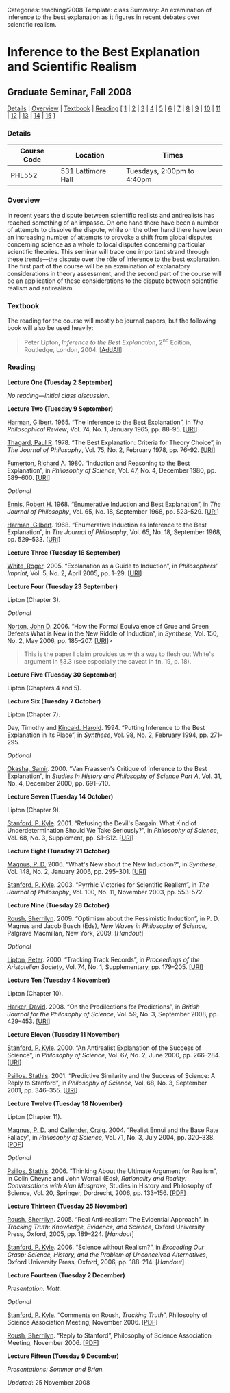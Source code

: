 Categories: teaching/2008
Template: class
Summary: An examination of inference to the best explanation as it figures in recent debates over scientific realism.

# Inference to the Best Explanation and Scientific Realism

## Graduate Seminar, Fall 2008

<p><a href="#details">Details</a> | <a href="#overview">Overview</a> | <a href ="#textbook">Textbook</a> | <a href ="#reading">Reading</a> [ <a href="#l1">1</a> | <a href="#l2">2</a> | <a href="#l3">3</a> | <a href="#l4">4</a> | <a href="#l5">5</a> | <a href="#l6">6</a> | <a href="#l7">7</a> | <a href="#l8">8</a> | <a href="#l9">9</a> | <a href="#l10">10</a>  | <a href="#l11">11</a>  | <a href="#l12">12</a> | <a href="#l13">13</a> | <a href="#l14">14</a> | <a href="#l15">15</a> ]</p>

<a name="details"> </a>
<h3>Details</h3>
<table class="names">
<thead>
<tr><th>Course Code</th><th>Location</th><th> Times</th></tr>
</thead>
<tbody>
<tr><td>PHL552</td><td>531 Lattimore Hall</td><td>Tuesdays, 2:00pm to 4:40pm</td></tr>
</tbody>
</table>

<a name="overview"> </a>
<h3>Overview</h3>
<p>In recent years the dispute between scientific realists and antirealists has reached something of an impasse.  On one hand there have been a number of attempts to dissolve the dispute, while on the other hand there have been an increasing number of attempts to provoke a shift from global disputes concerning science as a whole to local disputes concerning particular scientific theories.  This seminar will trace one important strand through these trends&mdash;the dispute over the r&ocirc;le of inference to the best explanation.  The first part of the course will be an examination of explanatory considerations in theory assessment, and the second part of the course will be an application of these considerations to the dispute between scientific  realism and antirealism.</p>

<h3>Textbook</h3>
<p>The reading for the course will mostly be journal papers, but the following book will also be used heavily:</p>

<blockquote class="note">Peter Lipton, <em>Inference to the Best Explanation</em>, 2<sup>nd</sup> Edition, Routledge, London, 2004. <span class="small">[<a href="http://www.addall.com/New/submitNew.cgi?query=+0415-24203-7&amp;type=ISBN&amp;location=10000&amp;state=NY&amp;dispCurr=USD">AddAll</a>]</span></blockquote>

<a name="reading"> </a>
<h3>Reading</h3>

<a name="l1"> </a>
<p><strong>Lecture One (Tuesday 2 September)</strong></p>

<p><em>No reading&mdash;initial class discussion.</em></p>

<a name="l2"> </a>
<p><strong>Lecture Two (Tuesday 9 September)</strong></p>

<p><a href="http://www.princeton.edu/~harman/">Harman, Gilbert</a>. 1965. &ldquo;The Inference to the Best Explanation&rdquo;, in <em>The Philosophical Review</em>, Vol. 74, No. 1, January 1965, pp. 88&ndash;95. [<a href="http://www.jstor.org/pss/2183532">URI</a>]</p>

<p><a href="http://cogsci.uwaterloo.ca/Biographies/pault.html">Thagard, Paul R</a>. 1978. &ldquo;The Best Explanation: Criteria for Theory Choice&rdquo;, in <em>The Journal of Philosophy</em>, Vol. 75, No. 2, February 1978, pp. 76&ndash;92. [<a href="http://www.jstor.org/pss/2025686">URI</a>]</p>

<p><a href="http://www.uiowa.edu/~phil/fumertoncv.shtml">Fumerton, Richard A</a>. 1980. &ldquo;Induction and Reasoning to the Best Explanation&rdquo;, in 
<em>Philosophy of Science</em>, Vol. 47, No. 4, December 1980, pp. 589&ndash;600. [<a href="http://www.jstor.org/pss/187316">URI</a>]</p> 

<p><em>Optional</em></p>

<p><a href="http://faculty.ed.uiuc.edu/rhennis/">Ennis, Robert H</a>. 1968. &ldquo;Enumerative Induction and Best Explanation&rdquo;, in <em>The Journal of Philosophy</em>, Vol. 65, No. 18, September 1968, pp. 523&ndash;529. [<a href="http://www.jstor.org/pss/2024114">URI</a>]</p>

<p><a href="http://www.princeton.edu/~harman/">Harman, Gilbert</a>. 1968. &ldquo;Enumerative Induction as Inference to the Best Explanation&rdquo;, in <em>The Journal of Philosophy</em>, Vol. 65, No. 18, September 1968, pp. 529&ndash;533. [<a href="http://www.jstor.org/pss/2024115">URI</a>]</p>

<a name="l3"> </a>
<p><strong>Lecture Three (Tuesday 16 September)</strong></p>

<p><a href="http://mit.edu/philos/www/white.html">White, Roger</a>. 2005. &ldquo;Explanation as a Guide to Induction&rdquo;, in <em>Philosophers' Imprint</em>, Vol. 5, No. 2, April 2005, pp. 1&ndash;29. [<a href="http://www.philosophersimprint.org/005002/">URI</a>]</p>

<a name="l4"> </a>
<p><strong>Lecture Four (Tuesday 23 September)</strong></p>

<p>Lipton (Chapter 3).</p>

<p><em>Optional</em></p>

<p><a href="http://www.pitt.edu/~jdnorton/jdnorton.html">Norton, John D</a>. 2006. &ldquo;How the Formal Equivalence of Grue and Green Defeats What is New in the New Riddle of Induction&rdquo;, in <em>Synthese</em>, Vol. 150, No. 2, May 2006, pp. 185&ndash;207. [<a href="http://dx.doi.org/10.1007/s11229-004-6261-z">URI</a>]></p>

<blockquote class="note">This is the paper I claim provides us with a way to flesh out White's argument in &sect;3.3 (see especially the caveat in fn. 19, p. 18).</blockquote>

<a name="l5"> </a>
<p><strong>Lecture Five (Tuesday 30 September)</strong></p>

<p>Lipton (Chapters 4 and 5).</p>

<a name="l6"> </a>
<p><strong>Lecture Six (Tuesday 7 October)</strong></p>

<p>Lipton (Chapter 7).</p>

<p>Day, Timothy and <a href="http://www.uab.edu/philosophy/kincaid.html">Kincaid, Harold</a>. 1994. &ldquo;Putting Inference to the Best Explanation in its Place&rdquo;, in <em>Synthese</em>, Vol. 98, No. 2, February 1994, pp. 271&ndash;295.</p>

<p><em>Optional</em></p>

<p><a href="http://www.bristol.ac.uk/philosophy/department/staff/so.html">Okasha, Samir</a>. 2000. &ldquo;Van Fraassen's Critique of Inference to the Best Explanation&rdquo;, in <em>Studies In History and Philosophy of Science Part A</em>, Vol. 31, No. 4, December 2000, pp. 691&ndash;710.</p>

<a name="l7"> </a>
<p><strong>Lecture Seven (Tuesday 14 October)</strong></p>

<p>Lipton (Chapter 9).</p>

<p><a href="http://www.lps.uci.edu/home/fac-staff/faculty/stanford/">Stanford, P. Kyle</a>. 2001. &ldquo;Refusing the Devil's Bargain: What Kind of Underdetermination Should We Take Seriously?&rdquo;, in <em>Philosophy of Science</em>, Vol. 68, No. 3, Supplement, pp. S1&ndash;S12. [<a href="http://www.jstor.org/stable/3080930">URI</a>]</p>

<a name="l8"> </a>
<p><strong>Lecture Eight (Tuesday 21 October)</strong></p>

<p><a href="http://www.fecundity.com/pmagnus/">Magnus, P. D.</a> 2006. &ldquo;What's New about the New Induction?&rdquo;, in <em>Synthese</em>, Vol. 148, No. 2, January 2006, pp. 295&ndash;301. [<a href="http://dx.doi.org/10.1007/s11229-004-6223-5">URI</a>]</p>

<p><a href="http://www.lps.uci.edu/home/fac-staff/faculty/stanford/">Stanford, P. Kyle</a>. 2003. &ldquo;Pyrrhic Victories for Scientific Realism&rdquo;, in <em>The Journal of Philosophy</em>, Vol. 100, No. 11, November 2003, pp. 553&ndash;572. </p>

<a name="l9"> </a>
<p><strong>Lecture Nine (Tuesday 28 October)</strong></p>

<p><a href="http://philosophy.berkeley.edu/roush">Roush, Sherrilyn</a>. 2009. &ldquo;Optimism about the Pessimistic Induction&rdquo;, in P. D. Magnus and Jacob Busch (Eds), <em>New Waves in Philosophy of Science</em>, Palgrave Macmillan, New York, 2009. [<em>Handout</em>]</p>

<p><em>Optional</em></p>

<p><a href="http://www.hps.cam.ac.uk/dept/lipton.html">Lipton, Peter</a>. 2000. &ldquo;Tracking Track Records&rdquo;, in <em>Proceedings of the Aristotelian Society</em>, Vol. 74, No. 1, Supplementary, pp. 179&ndash;205. [<a href="http://dx.doi.org/10.1111/1467-8349.00069">URI</a>]</p>

<a name="l10"> </a>
<p><strong>Lecture Ten (Tuesday 4 November)</strong></p>

<p>Lipton (Chapter 10).</p>

<p><a href="http://faculty.etsu.edu/harkerd/">Harker, David</a>. 2008. &ldquo;On the Predilections for Predictions&rdquo;, in <em>British Journal for the Philosophy of Science</em>, Vol. 59, No. 3, September 2008, pp. 429&ndash;453. [<a href="http://dx.doi.org/10.1093/bjps/axn017">URI</a>]</p>

<a name="l11"> </a>
<p><strong>Lecture Eleven (Tuesday 11 November)</strong></p>

<p><a href="http://www.lps.uci.edu/home/fac-staff/faculty/stanford/">Stanford, P. Kyle</a>. 2000. &ldquo;An Antirealist Explanation of the Success of Science&rdquo;, in <em>Philosophy of Science</em>, Vol. 67, No. 2, June 2000, pp. 266&ndash;284. [<a href="http://www.jstor.org/stable/188724">URI</a>]</p>

<p><a href="http://www.phs.uoa.gr/~psillos/">Psillos, Stathis</a>. 2001. &ldquo;Predictive Similarity and the Success of Science: A Reply to Stanford&rdquo;, in <em>Philosophy of Science</em>, Vol. 68, No. 3, September 2001, pp. 346&ndash;355. [<a href="http://www.jstor.org/stable/3080923">URI</a>]</p>

<a name="l12"> </a>
<p><strong>Lecture Twelve (Tuesday 18 November)</strong></p>

<p>Lipton (Chapter 11).</p>

<p><a href="http://www.fecundity.com/pmagnus/">Magnus, P. D.</a> and <a href="http://philosophy.ucsd.edu/faculty/ccallender/">Callender, Craig</a>. 2004. &ldquo;Realist Ennui and the Base Rate Fallacy&rdquo;, in <em>Philosophy of Science</em>, Vol. 71, No. 3, July 2004, pp. 320&ndash;338. [<a href="http://zuihitsu.org/protected/magnus_callender_ennui.pdf">PDF</a>]</p>

<p><em>Optional</em></p>

<p><a href="http://www.phs.uoa.gr/~psillos/">Psillos, Stathis</a>. 2006. &ldquo;Thinking About the Ultimate Argument for Realism&rdquo;, in Colin Cheyne and John Worrall (Eds), <em>Rationality and Reality: Conversations with Alan Musgrave</em>, Studies in History and Philosophy of Science, Vol. 20, Springer, Dordrecht, 2006, pp. 133&ndash;156. [<a href="http://www.phs.uoa.gr/~psillos/Publications_files/MUSGRAVE-Psillos.pdf">PDF</a>]</p>

<a name="l13"> </a>
<p><strong>Lecture Thirteen (Tuesday 25 November)</strong></p>

<p><a href="http://philosophy.berkeley.edu/roush">Roush, Sherrilyn</a>. 2005. &ldquo;Real Anti-realism: The Evidential Approach&rdquo;, in <em>Tracking Truth: Knowledge, Evidence, and Science</em>, Oxford University Press, Oxford, 2005, pp. 189&ndash;224. [<em>Handout</em>]</p>

<p><a href="http://www.lps.uci.edu/home/fac-staff/faculty/stanford/">Stanford, P. Kyle</a>. 2006.  &ldquo;Science without Realism?&rdquo;, in <em>Exceeding Our Grasp: Science, History, and the Problem of Unconceived Alternatives</em>, Oxford University Press, Oxford, 2006, pp. 188&ndash;214. [<em>Handout</em>]</p>

<a name="l14"> </a>
<p><strong>Lecture Fourteen (Tuesday 2 December)</strong></p>

<p><em>Presentation: Matt.</em></p>

<p><em>Optional</em></p>

<p><a href="http://www.lps.uci.edu/home/fac-staff/faculty/stanford/">Stanford, P. Kyle</a>. &ldquo;Comments on Roush, <em>Tracking Truth</em>&rdquo;, Philosophy of Science Association Meeting, November 2006. [<a href="http://philosophy.berkeley.edu/file/148/PSA2006commentsStanford.pdf">PDF</a>]</p>

<p><a href="http://philosophy.berkeley.edu/roush">Roush, Sherrilyn</a>. &ldquo;Reply to Stanford&rdquo;, Philosophy of Science Association Meeting, November 2006. [<a href="http://philosophy.berkeley.edu/file/151/PSA2006responsetoKS.pdf">PDF</a>]</p>

<a name="l15"> </a>
<p><strong>Lecture Fifteen (Tuesday 9 December)</strong></p>

<p><em>Presentations: Sommer and Brian.</em></p>

*Updated*: 25 November 2008